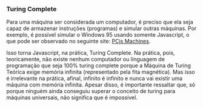 ### Turing Complete
Para uma máquina ser considerada um computador, é preciso que ela seja capaz de armazenar instruções (programas) e simular outras máquinas. Por exemplo, é possível simular o Windows 95 usando somente Javascript, o que pode ser observado no seguinte site:
[PCjs Machines](https://www.pcjs.org/).

Isso torna Javascript, na prática, Turing Complete. Na prática, pois, teoricamente, não existe nenhum computador ou linguagem de programação que seja 100% turing complete porque a Máquina de Turing Teórica exige memória infinita (representado pela fita magnética). Mas isso é irrelevante na prática, afinal, infinito é infinito e nunca vai existir uma máquina com memória infinita. Apesar disso, é importante ressaltar que, só porque ninguém ainda conseguiu superar o conceito de turing para máquinas universais, não significa que é impossível.
